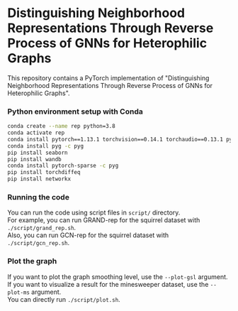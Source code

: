 # Distinguishing Neighborhood Representations Through Reverse Process of GNNs for Heterophilic Graphs

This repository contains a PyTorch implementation of "Distinguishing Neighborhood Representations Through Reverse Process of GNNs for Heterophilic Graphs". 

### Python environment setup with Conda

```bash
conda create --name rep python=3.8
conda activate rep
conda install pytorch==1.13.1 torchvision==0.14.1 torchaudio==0.13.1 pytorch-cuda=11.6 -c pytorch -c nvidia
conda install pyg -c pyg
pip install seaborn
pip install wandb
conda install pytorch-sparse -c pyg
pip install torchdiffeq
pip install networkx
```
### Running the code

You can run the code using script files in `script/` directory.  
For example, you can run GRAND-rep for the squirrel dataset with `./script/grand_rep.sh`.  
Also, you can run GCN-rep for the squirrel dataset with `./script/gcn_rep.sh`.

### Plot the graph

If you want to plot the graph smoothing level, use the `--plot-gsl` argument.  
If you want to visualize a result for the minesweeper dataset, use the `--plot-ms` argument.  
You can directly run `./script/plot.sh`.
